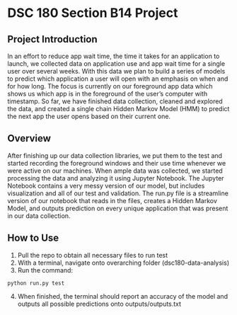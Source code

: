 # DSC 180 Section B14 Project

## Project Introduction
In an effort to reduce app wait time, the time it takes for an application to launch, we collected data on application use and app wait time for a single user over several weeks. With this data we plan to build a series of models to predict which application a user will open with an emphasis on when and for how long. The focus is currently on our foreground app data which shows us which app is in the foreground of the user’s computer with timestamp. So far, we have finished data collection, cleaned and explored the data, and created a single chain Hidden Markov Model (HMM) to predict the next app the user opens based on their current one.

## Overview
After finishing up our data collection libraries, we put them to the test and started recording the foreground windows and their use time whenever we were active on our machines. When ample data was collected, we started processing the data and analyzing it using Jupyter Notebook. The Jupyter Notebook contains a very messy version of our model, but includes visualization and all of our test and validation. The run.py file is a streamline version of our notebook that reads in the files, creates a Hidden Markov Model, and outputs prediction on every unique application that was present in our data collection.

## How to Use
1. Pull the repo to obtain all necessary files to run test
2. With a terminal, navigate onto overarching folder (dsc180-data-analysis)
3. Run the command: 
```
python run.py test
```
4. When finished, the terminal should report an accuracy of the model and outputs all possible predictions onto outputs/outputs.txt
